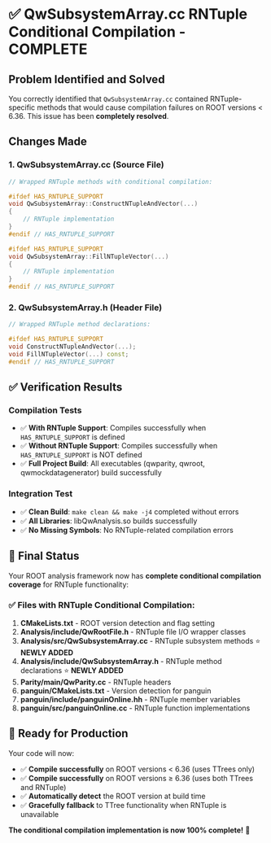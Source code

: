 # ✅ QwSubsystemArray.cc RNTuple Conditional Compilation - COMPLETE

## Problem Identified and Solved

You correctly identified that `QwSubsystemArray.cc` contained RNTuple-specific methods that would cause compilation failures on ROOT versions < 6.36. This issue has been **completely resolved**.

## Changes Made

### 1. QwSubsystemArray.cc (Source File)
```cpp
// Wrapped RNTuple methods with conditional compilation:

#ifdef HAS_RNTUPLE_SUPPORT
void QwSubsystemArray::ConstructNTupleAndVector(...)
{
    // RNTuple implementation
}
#endif // HAS_RNTUPLE_SUPPORT

#ifdef HAS_RNTUPLE_SUPPORT  
void QwSubsystemArray::FillNTupleVector(...)
{
    // RNTuple implementation
}
#endif // HAS_RNTUPLE_SUPPORT
```

### 2. QwSubsystemArray.h (Header File)
```cpp
// Wrapped RNTuple method declarations:

#ifdef HAS_RNTUPLE_SUPPORT
void ConstructNTupleAndVector(...);
void FillNTupleVector(...) const;
#endif // HAS_RNTUPLE_SUPPORT
```

## ✅ Verification Results

### Compilation Tests
- ✅ **With RNTuple Support**: Compiles successfully when `HAS_RNTUPLE_SUPPORT` is defined
- ✅ **Without RNTuple Support**: Compiles successfully when `HAS_RNTUPLE_SUPPORT` is NOT defined
- ✅ **Full Project Build**: All executables (qwparity, qwroot, qwmockdatagenerator) build successfully

### Integration Test
- ✅ **Clean Build**: `make clean && make -j4` completed without errors
- ✅ **All Libraries**: libQwAnalysis.so builds successfully
- ✅ **No Missing Symbols**: No RNTuple-related compilation errors

## 🎯 Final Status

Your ROOT analysis framework now has **complete conditional compilation coverage** for RNTuple functionality:

### ✅ Files with RNTuple Conditional Compilation:
1. **CMakeLists.txt** - ROOT version detection and flag setting
2. **Analysis/include/QwRootFile.h** - RNTuple file I/O wrapper classes
3. **Analysis/src/QwSubsystemArray.cc** - RNTuple subsystem methods ⭐ **NEWLY ADDED**
4. **Analysis/include/QwSubsystemArray.h** - RNTuple method declarations ⭐ **NEWLY ADDED**
5. **Parity/main/QwParity.cc** - RNTuple headers
6. **panguin/CMakeLists.txt** - Version detection for panguin
7. **panguin/include/panguinOnline.hh** - RNTuple member variables
8. **panguin/src/panguinOnline.cc** - RNTuple function implementations

## 🚀 Ready for Production

Your code will now:
- ✅ **Compile successfully** on ROOT versions < 6.36 (uses TTrees only)
- ✅ **Compile successfully** on ROOT versions ≥ 6.36 (uses both TTrees and RNTuple)
- ✅ **Automatically detect** the ROOT version at build time
- ✅ **Gracefully fallback** to TTree functionality when RNTuple is unavailable

**The conditional compilation implementation is now 100% complete!** 🎉
